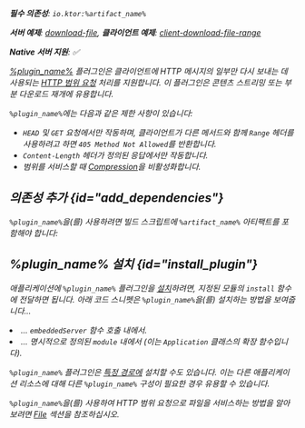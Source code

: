 [//]: # (title: 부분 콘텐츠)

<primary-label ref="server-plugin"/>

<var name="artifact_name" value="ktor-server-partial-content"/>
<var name="package_name" value="io.ktor.server.plugins.partialcontent"/>
<var name="plugin_name" value="PartialContent"/>

<tldr>
<p>
<b>필수 의존성</b>: <code>io.ktor:%artifact_name%</code>
</p>
<p>
<b>서버 예제</b>:
<a href="https://github.com/ktorio/ktor-documentation/tree/%ktor_version%/codeSnippets/snippets/download-file">download-file</a>,
<b>클라이언트 예제</b>:
<a href="https://github.com/ktorio/ktor-documentation/tree/%ktor_version%/codeSnippets/snippets/client-download-file-range">client-download-file-range</a>
</p>
<p>
    <b><Links href="/ktor/server-native" summary="모듈을 사용하면 경로를 그룹화하여 애플리케이션을 구조화할 수 있습니다.">Native 서버</Links> 지원</b>: ✅
</p>
</tldr>

[%plugin_name%](https://api.ktor.io/ktor-server/ktor-server-plugins/ktor-server-partial-content/io.ktor.server.plugins.partialcontent/-partial-content.html) 플러그인은 클라이언트에 HTTP 메시지의 일부만 다시 보내는 데 사용되는 [HTTP 범위 요청](https://developer.mozilla.org/en-US/docs/Web/HTTP/Range_requests) 처리를 지원합니다. 이 플러그인은 콘텐츠 스트리밍 또는 부분 다운로드 재개에 유용합니다.

`%plugin_name%`에는 다음과 같은 제한 사항이 있습니다:
- `HEAD` 및 `GET` 요청에서만 작동하며, 클라이언트가 다른 메서드와 함께 `Range` 헤더를 사용하려고 하면 `405 Method Not Allowed`를 반환합니다.
- `Content-Length` 헤더가 정의된 응답에서만 작동합니다.
- 범위를 서비스할 때 [Compression](server-compression.md)을 비활성화합니다.

## 의존성 추가 {id="add_dependencies"}

<p>
    <code>%plugin_name%</code>을(를) 사용하려면 빌드 스크립트에 <code>%artifact_name%</code> 아티팩트를 포함해야 합니다:
</p>
<Tabs group="languages">
    <TabItem title="Gradle (Kotlin)" group-key="kotlin">
        <code-block lang="Kotlin" code="            implementation(&quot;io.ktor:%artifact_name%:$ktor_version&quot;)"/>
    </TabItem>
    <TabItem title="Gradle (Groovy)" group-key="groovy">
        <code-block lang="Groovy" code="            implementation &quot;io.ktor:%artifact_name%:$ktor_version&quot;"/>
    </TabItem>
    <TabItem title="Maven" group-key="maven">
        <code-block lang="XML" code="            &lt;dependency&gt;&#10;                &lt;groupId&gt;io.ktor&lt;/groupId&gt;&#10;                &lt;artifactId&gt;%artifact_name%-jvm&lt;/artifactId&gt;&#10;                &lt;version&gt;${ktor_version}&lt;/version&gt;&#10;            &lt;/dependency&gt;"/>
    </TabItem>
</Tabs>

## %plugin_name% 설치 {id="install_plugin"}

<p>
    애플리케이션에 <code>%plugin_name%</code> 플러그인을 <a href="#install">설치</a>하려면, 지정된 <Links href="/ktor/server-modules" summary="모듈을 사용하면 경로를 그룹화하여 애플리케이션을 구조화할 수 있습니다.">모듈</Links>의 <code>install</code> 함수에 전달하면 됩니다. 아래 코드 스니펫은 <code>%plugin_name%</code>을(를) 설치하는 방법을 보여줍니다...
</p>
<list>
    <li>
        ... <code>embeddedServer</code> 함수 호출 내에서.
    </li>
    <li>
        ... 명시적으로 정의된 <code>module</code> 내에서 (이는 <code>Application</code> 클래스의 확장 함수입니다).
    </li>
</list>
<Tabs>
    <TabItem title="embeddedServer">
        <code-block lang="kotlin" code="            import io.ktor.server.engine.*&#10;            import io.ktor.server.netty.*&#10;            import io.ktor.server.application.*&#10;            import %package_name%.*&#10;&#10;            fun main() {&#10;                embeddedServer(Netty, port = 8080) {&#10;                    install(%plugin_name%)&#10;                    // ...&#10;                }.start(wait = true)&#10;            }"/>
    </TabItem>
    <TabItem title="module">
        <code-block lang="kotlin" code="            import io.ktor.server.application.*&#10;            import %package_name%.*&#10;            // ...&#10;            fun Application.module() {&#10;                install(%plugin_name%)&#10;                // ...&#10;            }"/>
    </TabItem>
</Tabs>
<p>
    <code>%plugin_name%</code> 플러그인은 <a href="#install-route">특정 경로에</a> 설치할 수도 있습니다. 이는 다른 애플리케이션 리소스에 대해 다른 <code>%plugin_name%</code> 구성이 필요한 경우 유용할 수 있습니다.
</p>

`%plugin_name%`을(를) 사용하여 HTTP 범위 요청으로 파일을 서비스하는 방법을 알아보려면 [File](server-responses.md#file) 섹션을 참조하십시오.